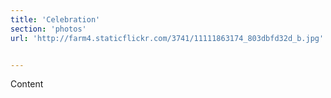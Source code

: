 ```yaml
---
title: 'Celebration'
section: 'photos'
url: 'http://farm4.staticflickr.com/3741/11111863174_803dbfd32d_b.jpg'


---
```


Content

